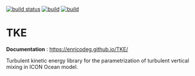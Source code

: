 [![build status](https://github.com/enricodeg/TKE/actions/workflows/pre-commit.yml/badge.svg)](https://github.com/enricodeg/TKE/actions/workflows/pre-commit.yml)
[![build](https://github.com/EnricoDeg/TKE/actions/workflows/build.yml/badge.svg)](https://github.com/EnricoDeg/TKE/actions/workflows/build.yml)
[![build](https://github.com/EnricoDeg/TKE/actions/workflows/docs.yml/badge.svg)](https://github.com/EnricoDeg/TKE/actions/workflows/docs.yml)

# TKE
**Documentation** : https://enricodeg.github.io/TKE/

Turbulent kinetic energy library for the parametrization of turbulent vertical mixing in ICON Ocean model.
